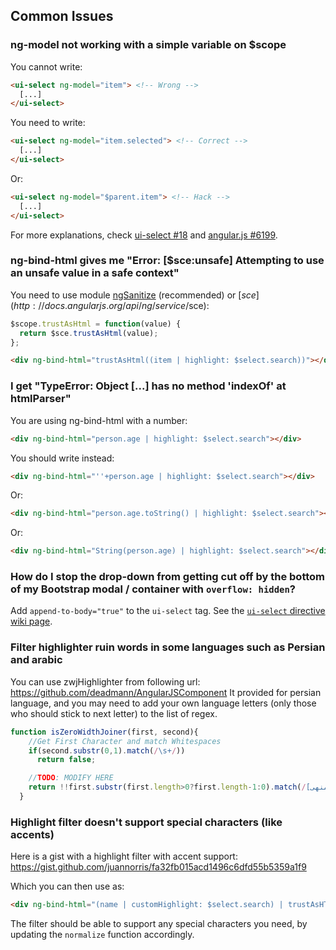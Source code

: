 ## Common Issues

### ng-model not working with a simple variable on $scope

You cannot write:
```HTML
<ui-select ng-model="item"> <!-- Wrong -->
  [...]
</ui-select>
```

You need to write:
```HTML
<ui-select ng-model="item.selected"> <!-- Correct -->
  [...]
</ui-select>
```

Or:
```HTML
<ui-select ng-model="$parent.item"> <!-- Hack -->
  [...]
</ui-select>
```

For more explanations, check [ui-select #18](https://github.com/angular-ui/ui-select/issues/18) and [angular.js #6199](https://github.com/angular/angular.js/issues/6199).

### ng-bind-html gives me "Error: [$sce:unsafe] Attempting to use an unsafe value in a safe context"

You need to use module [ngSanitize](http://docs.angularjs.org/api/ngSanitize) (recommended) or [$sce](http://docs.angularjs.org/api/ng/service/$sce):

```JavaScript
$scope.trustAsHtml = function(value) {
  return $sce.trustAsHtml(value);
};
```

```HTML
<div ng-bind-html="trustAsHtml((item | highlight: $select.search))"></div>
```

### I get "TypeError: Object [...] has no method 'indexOf' at htmlParser"

You are using ng-bind-html with a number:
```HTML
<div ng-bind-html="person.age | highlight: $select.search"></div>
```

You should write instead:
```HTML
<div ng-bind-html="''+person.age | highlight: $select.search"></div>
```

Or:
```HTML
<div ng-bind-html="person.age.toString() | highlight: $select.search"></div>
```

Or:
```HTML
<div ng-bind-html="String(person.age) | highlight: $select.search"></div>
```

### How do I stop the drop-down from getting cut off by the bottom of my Bootstrap modal / container with `overflow: hidden`?

Add `append-to-body="true"` to the `ui-select` tag. See the [`ui-select` directive wiki page](https://github.com/angular-ui/ui-select/wiki/ui-select).

### Filter highlighter ruin words in some languages such as Persian and arabic

You can use zwjHighlighter from following url: https://github.com/deadmann/AngularJSComponent
It provided for persian language, and you may need to add your own language letters (only those who should stick to next letter) to the list of regex.
```JavaScript
function isZeroWidthJoiner(first, second){
    //Get First Character and match Whitespaces
    if(second.substr(0,1).match(/\s+/))
      return false;

    //TODO: MODIFY HERE
    return !!first.substr(first.length>0?first.length-1:0).match(/[يئبپتجچحخسشصضطظعغفقکگلمنهی]/);
  }
```

### Highlight filter doesn't support special characters (like accents)

Here is a gist with a highlight filter with accent support: https://gist.github.com/juannorris/fa32fb015acd1496c6dfd55b5359a1f9

Which you can then use as:

```HTML
<div ng-bind-html="(name | customHighlight: $select.search) | trustAsHTML"></div>
```

The filter should be able to support any special characters you need, by updating the `normalize` function accordingly.